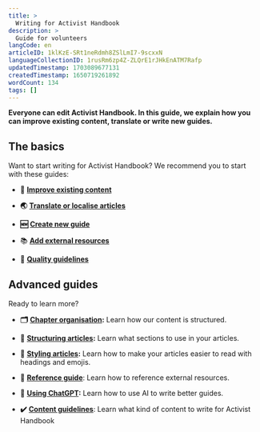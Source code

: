 ```yaml
---
title: >
  Writing for Activist Handbook
description: >
  Guide for volunteers
langCode: en
articleID: 1klKzE-SRt1neRdmh8ZSlLmI7-9scxxN
languageCollectionID: 1rusRm6zp4Z-ZLQrE1rJHkEnATM7Rafp
updatedTimestamp: 1703089677131
createdTimestamp: 1650719261892
wordCount: 134
tags: []
---
```


**Everyone can edit Activist Handbook. In this guide, we explain how you can improve existing content, translate or write new guides.**

## **The basics**

Want to start writing for Activist Handbook? We recommend you to start with these guides:

-   **📝** [**Improve existing content**](/contribute/write/improve)
    
-   **🌏** [**Translate or localise articles**](/contribute/write/translate)
    
-   **🆕** [**Create new guide**](/contribute/write/new)
    
-   📚 [**Add external resources**](/contribute/write/external-resources)
    
-   **💯** [**Quality guidelines**](/contribute/write/quality-guidelines)
    

## Advanced guides

Ready to learn more?

-   **🗂** [**Chapter organisation**](/support/writers/organisation)**:** Learn how our content is structured.
    
-   **🔢** [**Structuring articles**](/contribute/write/structure)**:** Learn what sections to use in your articles.
    
-   **🎨** [**Styling articles**](/support/writers/style)**:** Learn how to make your articles easier to read with headings and emojis.
    
-   **📄** [**Reference guide**](/support/writers/reference): Learn how to reference external resources.
    
-   🤖 [**Using ChatGPT**](/contribute/write/ai)**:** Learn how to use AI to write better guides.
    
-   **✔️** [**Content guidelines**](/contribute/write/content-guidelines): Learn what kind of content to write for Activist Handbook